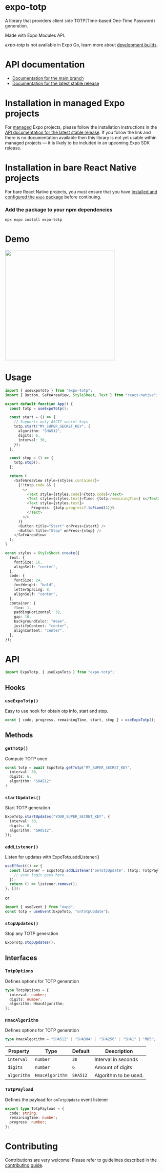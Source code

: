 # expo-totp

A library that providers client side TOTP(Time-based One-Time Password) generation.

Made with Expo Modules API.

_expo-totp_ is not available in Expo Go, learn more about [development builds](https://docs.expo.dev/develop/development-builds/introduction/).

# API documentation

- [Documentation for the main branch](https://github.com/expo/expo/blob/main/docs/pages/versions/unversioned/sdk/totp.md)
- [Documentation for the latest stable release](https://docs.expo.dev/versions/latest/sdk/totp/)

# Installation in managed Expo projects

For [managed](https://docs.expo.dev/archive/managed-vs-bare/) Expo projects, please follow the installation instructions in the [API documentation for the latest stable release](#api-documentation). If you follow the link and there is no documentation available then this library is not yet usable within managed projects &mdash; it is likely to be included in an upcoming Expo SDK release.

# Installation in bare React Native projects

For bare React Native projects, you must ensure that you have [installed and configured the `expo` package](https://docs.expo.dev/bare/installing-expo-modules/) before continuing.

### Add the package to your npm dependencies

```
npx expo install expo-totp
```

# Demo

<a href="https://github.com/EdgarJMesquita/expo-totp"><img src="./docs/assets/demo.gif" width="360"></a>

# Usage

```typescript
import { useExpoTotp } from "expo-totp";
import { Button, SafeAreaView, StyleSheet, Text } from "react-native";

export default function App() {
  const totp = useExpoTotp();

  const start = () => {
    // Supports only ASCII secret keys
    totp.start("MY_SUPER_SECRET_KEY", {
      algorithm: "SHA512",
      digits: 6,
      interval: 30,
    });
  };

  const stop = () => {
    totp.stop();
  };

  return (
    <SafeAreaView style={styles.container}>
      {!!totp.code && (
        <>
          <Text style={styles.code}>{totp.code}</Text>
          <Text style={styles.text}>Time: {totp.remainingTime} s</Text>
          <Text style={styles.text}>
            Progress: {totp.progress?.toFixed(1)}%
          </Text>
        </>
      )}
      <Button title="Start" onPress={start} />
      <Button title="Stop" onPress={stop} />
    </SafeAreaView>
  );
}

const styles = StyleSheet.create({
  text: {
    fontSize: 16,
    alignSelf: "center",
  },
  code: {
    fontSize: 24,
    fontWeight: "bold",
    letterSpacing: 8,
    alignSelf: "center",
  },
  container: {
    flex: 1,
    paddingHorizontal: 32,
    gap: 16,
    backgroundColor: "#eee",
    justifyContent: "center",
    alignContent: "center",
  },
});

```

# API

```typescript
import ExpoTotp, { useExpoTotp } from "expo-totp";
```

## Hooks

### `useExpoTotp()`

Easy to use hook for obtain otp info, start and stop.

```typescript
const { code, progress, remainingTime, start, stop } = useExpoTotp();
```

## Methods

### `getTotp()`

Compute TOTP once

```typescript
const totp = await ExpoTotp.getTotp("MY_SUPER_SECRET_KEY",
  interval: 30,
  digits: 6,
  algorithm: "SHA512"
)
```

### `startUpdates()`

Start TOTP generation

```typescript
ExpoTotp.startUpdates("YOUR_SUPER_SECRET_KEY", {
  interval: 30,
  digits: 6,
  algorithm: "SHA512",
});
```

### `addListener()`

Listen for updates with ExpoTotp.addListener()

```typescript
useEffect(() => {
  const listener = ExpoTotp.addListener("onTotpUpdate", (totp: TotpPayload) => {
    // your logic goes here...
  });
  return () => listener.remove();
}, []);
```

or

```typescript
import { useEvent } from "expo";
const totp = useEvent(ExpoTotp, "onTotpUpdate");
```

### `stopUpdates()`

Stop any TOTP generation

```typescript
ExpoTotp.stopUpdates();
```

## Interfaces

### `TotpOptions`

Defines options for TOTP generation

```typescript
type TotpOptions = {
  interval: number;
  digits: number;
  algorithm: HmacAlgorithm;
};
```

### `HmacAlgorithm`

Defines options for TOTP generation

```typescript
type HmacAlgorithm = "SHA512" | "SHA384" | "SHA256" | "SHA1" | "MD5";
```

| Property    | Type            | Default  | Description           |
| ----------- | --------------- | -------- | --------------------- |
| `interval`  | `number `       | `30`     | Interval in seconds   |
| `digits`    | `number`        | `6`      | Amount of digits      |
| `algorithm` | `HmacAlgorithm` | `SHA512` | Algorithm to be used. |

### `TotpPayload`

Defines the payload for `onTotpUpdate` event listener

```typescript
export type TotpPayload = {
  code: string;
  remainingTime: number;
  progress: number;
};
```

# Contributing

Contributions are very welcome! Please refer to guidelines described in the [contributing guide](https://github.com/expo/expo#contributing).
